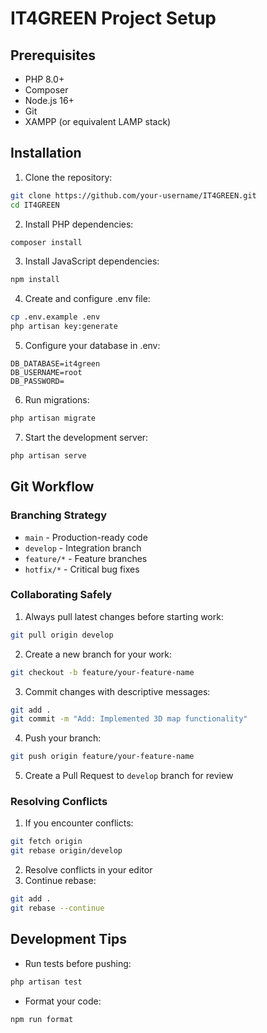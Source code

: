# IT4GREEN Project Setup

## Prerequisites
- PHP 8.0+
- Composer
- Node.js 16+
- Git
- XAMPP (or equivalent LAMP stack)

## Installation

1. Clone the repository:
```bash
git clone https://github.com/your-username/IT4GREEN.git
cd IT4GREEN
```

2. Install PHP dependencies:
```bash
composer install
```

3. Install JavaScript dependencies:
```bash
npm install
```

4. Create and configure .env file:
```bash
cp .env.example .env
php artisan key:generate
```

5. Configure your database in .env:
```env
DB_DATABASE=it4green
DB_USERNAME=root
DB_PASSWORD=
```

6. Run migrations:
```bash
php artisan migrate
```

7. Start the development server:
```bash
php artisan serve
```

## Git Workflow

### Branching Strategy
- `main` - Production-ready code
- `develop` - Integration branch
- `feature/*` - Feature branches
- `hotfix/*` - Critical bug fixes

### Collaborating Safely
1. Always pull latest changes before starting work:
```bash
git pull origin develop
```

2. Create a new branch for your work:
```bash
git checkout -b feature/your-feature-name
```

3. Commit changes with descriptive messages:
```bash
git add .
git commit -m "Add: Implemented 3D map functionality"
```

4. Push your branch:
```bash
git push origin feature/your-feature-name
```

5. Create a Pull Request to `develop` branch for review

### Resolving Conflicts
1. If you encounter conflicts:
```bash
git fetch origin
git rebase origin/develop
```

2. Resolve conflicts in your editor
3. Continue rebase:
```bash
git add .
git rebase --continue
```

## Development Tips
- Run tests before pushing:
```bash
php artisan test
```
- Format your code:
```bash
npm run format
```
